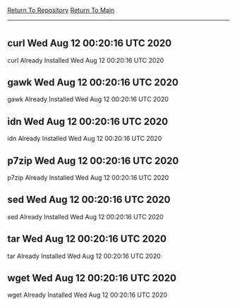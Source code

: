 [Return To Repository](https://github.com/deathbybandaid/piholeparser/)
[Return To Main](https://github.com/deathbybandaid/piholeparser/blob/master/RecentRunLogs/Mainlog.md)
____________________________________
# 
## curl Wed Aug 12 00:20:16 UTC 2020
curl Already Installed Wed Aug 12 00:20:16 UTC 2020
## gawk Wed Aug 12 00:20:16 UTC 2020
gawk Already Installed Wed Aug 12 00:20:16 UTC 2020
## idn Wed Aug 12 00:20:16 UTC 2020
idn Already Installed Wed Aug 12 00:20:16 UTC 2020
## p7zip Wed Aug 12 00:20:16 UTC 2020
p7zip Already Installed Wed Aug 12 00:20:16 UTC 2020
## sed Wed Aug 12 00:20:16 UTC 2020
sed Already Installed Wed Aug 12 00:20:16 UTC 2020
## tar Wed Aug 12 00:20:16 UTC 2020
tar Already Installed Wed Aug 12 00:20:16 UTC 2020
## wget Wed Aug 12 00:20:16 UTC 2020
wget Already Installed Wed Aug 12 00:20:16 UTC 2020
